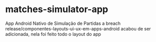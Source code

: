 # matches-simulator-app
App Android Nativo de Simulação de Partidas
a breach release/componentes-layouts-ui-ux-em-apps-android acabou de ser adicionada, nela foi feito todo o layout do app
